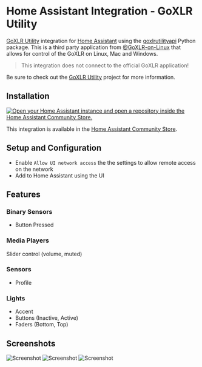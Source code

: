 # Home Assistant Integration - GoXLR Utility

[GoXLR Utility](https://github.com/GoXLR-on-Linux/goxlr-utility) integration for [Home Assistant](https://www.home-assistant.io/) using the [goxlrutilityapi](https://github.com/timmo001/goxlr-utility-api-py) Python package. This is a third party application from [@GoXLR-on-Linux](https://github.com/GoXLR-on-Linux) that allows for control of the GoXLR on Linux, Mac and Windows.

> This integration does not connect to the official GoXLR application!

Be sure to check out the [GoXLR Utility](https://github.com/GoXLR-on-Linux/goxlr-utility) project for more information.

## Installation

[![Open your Home Assistant instance and open a repository inside the Home Assistant Community Store.](https://my.home-assistant.io/badges/hacs_repository.svg)](https://my.home-assistant.io/redirect/hacs_repository/?owner=timmo001&repository=homeassistant-integration-goxlr-utility&category=integration)

This integration is available in the [Home Assistant Community Store](https://hacs.xyz/).

## Setup and Configuration

- Enable `Allow UI network access` the the settings to allow remote access on the network
- Add to Home Assistant using the UI

## Features

### Binary Sensors

- Button Pressed

### Media Players

Slider control (volume, muted)

### Sensors

- Profile

### Lights

- Accent
- Buttons (Inactive, Active)
- Faders (Bottom, Top)

## Screenshots

![Screenshot](https://github.com/timmo001/homeassistant-integration-goxlr-utility/assets/28114703/f336d195-ef3b-4123-9bee-6042c122244b)
![Screenshot](https://github.com/timmo001/homeassistant-integration-goxlr-utility/assets/28114703/a085ef51-7cc4-4206-bd34-79a933152760)
![Screenshot](https://github.com/timmo001/homeassistant-integration-goxlr-utility/assets/28114703/c0178a2d-07f1-4188-ad23-d5af7e201b27)
